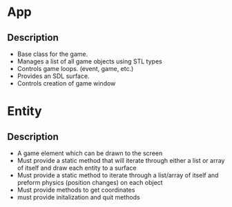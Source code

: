 App
===

Description
-----------
- Base class for the game.
- Manages a list of all game objects using STL types
- Controls game loops. (event, game, etc.)
- Provides an SDL surface.
- Controls creation of game window


Entity
======

Description
-----------
- A game element which can be drawn to the screen
- Must provide a static method that will iterate through either a list or array of itself and draw each entity to a surface
- Must provide a static method to iterate through a list/array of itself and preform physics (position changes)  on each object
- Must provide methods to get coordinates
- must provide initalization and quit methods
